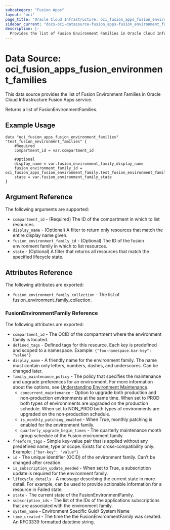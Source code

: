 ```yaml
---
subcategory: "Fusion Apps"
layout: "oci"
page_title: "Oracle Cloud Infrastructure: oci_fusion_apps_fusion_environment_families"
sidebar_current: "docs-oci-datasource-fusion_apps-fusion_environment_families"
description: |-
  Provides the list of Fusion Environment Families in Oracle Cloud Infrastructure Fusion Apps service
---
```


# Data Source: oci_fusion_apps_fusion_environment_families
This data source provides the list of Fusion Environment Families in Oracle Cloud Infrastructure Fusion Apps service.

Returns a list of FusionEnvironmentFamilies.


## Example Usage

```hcl
data "oci_fusion_apps_fusion_environment_families" "test_fusion_environment_families" {
	#Required
	compartment_id = var.compartment_id

	#Optional
	display_name = var.fusion_environment_family_display_name
	fusion_environment_family_id = oci_fusion_apps_fusion_environment_family.test_fusion_environment_family.id
	state = var.fusion_environment_family_state
}
```

## Argument Reference

The following arguments are supported:

* `compartment_id` - (Required) The ID of the compartment in which to list resources.
* `display_name` - (Optional) A filter to return only resources that match the entire display name given.
* `fusion_environment_family_id` - (Optional) The ID of the fusion environment family in which to list resources.
* `state` - (Optional) A filter that returns all resources that match the specified lifecycle state.


## Attributes Reference

The following attributes are exported:

* `fusion_environment_family_collection` - The list of fusion_environment_family_collection.

### FusionEnvironmentFamily Reference

The following attributes are exported:

* `compartment_id` - The OCID of the compartment where the environment family is located.
* `defined_tags` - Defined tags for this resource. Each key is predefined and scoped to a namespace. Example: `{"foo-namespace.bar-key": "value"}` 
* `display_name` - A friendly name for the environment family. The name must contain only letters, numbers, dashes, and underscores. Can be changed later.
* `family_maintenance_policy` - The policy that specifies the maintenance and upgrade preferences for an environment. For more information about the options, see [Understanding Environment Maintenance](https://docs.cloud.oracle.com/iaas/Content/fusion-applications/plan-environment-family.htm#about-env-maintenance).
	* `concurrent_maintenance` - Option to upgrade both production and non-production environments at the same time. When set to PROD both types of environnments are upgraded on the production schedule. When set to NON_PROD both types of environments are upgraded on the non-production schedule.
	* `is_monthly_patching_enabled` - When True, monthly patching is enabled for the environment family.
	* `quarterly_upgrade_begin_times` - The quarterly maintenance month group schedule of the Fusion environment family.
* `freeform_tags` - Simple key-value pair that is applied without any predefined name, type or scope. Exists for cross-compatibility only. Example: `{"bar-key": "value"}` 
* `id` - The unique identifier (OCID) of the environment family. Can't be changed after creation.
* `is_subscription_update_needed` - When set to True, a subscription update is required for the environment family.
* `lifecycle_details` - A message describing the current state in more detail. For example, can be used to provide actionable information for a resource in Failed state.
* `state` - The current state of the FusionEnvironmentFamily.
* `subscription_ids` - The list of the IDs of the applications subscriptions that are associated with the environment family.
* `system_name` - Environment Specific Guid/ System Name
* `time_created` - The time the the FusionEnvironmentFamily was created. An RFC3339 formatted datetime string.

